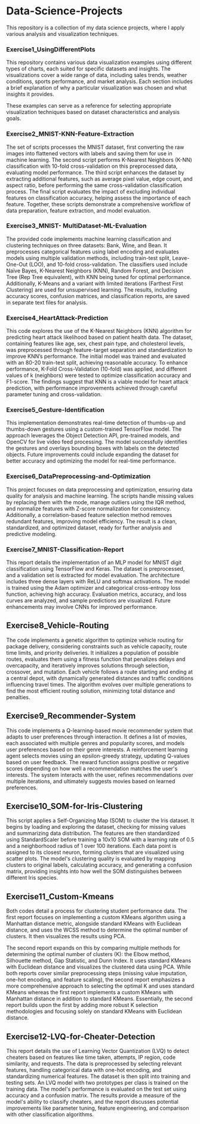 # Data-Science-Projects
This repository is a collection of my data science projects, where I apply various analysis and visualization techniques.

### Exercise1_UsingDifferentPlots
This repository contains various data visualization examples using different types of charts, each suited for specific datasets and insights. The visualizations cover a wide range of data, including sales trends, weather conditions, sports performance, and market analysis. Each section includes a brief explanation of why a particular visualization was chosen and what insights it provides.

These examples can serve as a reference for selecting appropriate visualization techniques based on dataset characteristics and analysis goals.


### Exercise2_MNIST-KNN-Feature-Extraction
The set of scripts processes the MNIST dataset, first converting the raw images into flattened vectors with labels and saving them for use in machine learning. The second script performs K-Nearest Neighbors (K-NN) classification with 10-fold cross-validation on this preprocessed data, evaluating model performance. The third script enhances the dataset by extracting additional features, such as average pixel value, edge count, and aspect ratio, before performing the same cross-validation classification process. The final script evaluates the impact of excluding individual features on classification accuracy, helping assess the importance of each feature. Together, these scripts demonstrate a comprehensive workflow of data preparation, feature extraction, and model evaluation.


### Exercise3_MNIST- MultiDataset-ML-Evaluation
The provided code implements machine learning classification and clustering techniques on three datasets: Bank, Wine, and Bean. It preprocesses categorical features using label encoding and evaluates models using multiple validation methods, including train-test split, Leave-One-Out (LOO), and 10-fold cross-validation. The classifiers used include Naïve Bayes, K-Nearest Neighbors (KNN), Random Forest, and Decision Tree (Rep Tree equivalent), with KNN being tuned for optimal performance. Additionally, K-Means and a variant with limited iterations (Farthest First Clustering) are used for unsupervised learning. The results, including accuracy scores, confusion matrices, and classification reports, are saved in separate text files for analysis.


### Exercise4_HeartAttack-Prediction
This code explores the use of the K-Nearest Neighbors (KNN) algorithm for predicting heart attack likelihood based on patient health data. The dataset, containing features like age, sex, chest pain type, and cholesterol levels, was preprocessed through feature-target separation and standardization to improve KNN’s performance. The initial model was trained and evaluated with an 80-20 train-test split, achieving reasonable accuracy. To enhance performance, K-Fold Cross-Validation (10-fold) was applied, and different values of k (neighbors) were tested to optimize classification accuracy and F1-score. The findings suggest that KNN is a viable model for heart attack prediction, with performance improvements achieved through careful parameter tuning and cross-validation.


### Exercise5_Gesture-Identification
This implementation demonstrates real-time detection of thumbs-up and thumbs-down gestures using a custom-trained TensorFlow model. The approach leverages the Object Detection API, pre-trained models, and OpenCV for live video feed processing. The model successfully identifies the gestures and overlays bounding boxes with labels on the detected objects. Future improvements could include expanding the dataset for better accuracy and optimizing the model for real-time performance.


### Exercise6_DataPreprocessing-and-Optimization
This project focuses on data preprocessing and optimization, ensuring data quality for analysis and machine learning. The scripts handle missing values by replacing them with the mode, manage outliers using the IQR method, and normalize features with Z-score normalization for consistency. Additionally, a correlation-based feature selection method removes redundant features, improving model efficiency. The result is a clean, standardized, and optimized dataset, ready for further analysis and predictive modeling.


### Exercise7_MNIST-Classification-Report
This report details the implementation of an MLP model for MNIST digit classification using TensorFlow and Keras. The dataset is preprocessed, and a validation set is extracted for model evaluation. The architecture includes three dense layers with ReLU and softmax activations. The model is trained using the Adam optimizer and categorical cross-entropy loss function, achieving high accuracy. Evaluation metrics, accuracy, and loss curves are analyzed, and sample predictions are visualized. Future enhancements may involve CNNs for improved performance.


## Exercise8_Vehicle-Routing
The code implements a genetic algorithm to optimize vehicle routing for package delivery, considering constraints such as vehicle capacity, route time limits, and priority deliveries. It initializes a population of possible routes, evaluates them using a fitness function that penalizes delays and overcapacity, and iteratively improves solutions through selection, crossover, and mutation. Each vehicle follows a route starting and ending at a central depot, with dynamically generated distances and traffic conditions influencing travel times. The algorithm evolves over multiple generations to find the most efficient routing solution, minimizing total distance and penalties.


## Exercise9_Recommender-System
This code implements a Q-learning-based movie recommender system that adapts to user preferences through interaction. It defines a list of movies, each associated with multiple genres and popularity scores, and models user preferences based on their genre interests. A reinforcement learning agent selects movies using an epsilon-greedy strategy, updating Q-values based on user feedback. The reward function assigns positive or negative scores depending on how well a recommendation matches the user's interests. The system interacts with the user, refines recommendations over multiple iterations, and ultimately suggests movies based on learned preferences.


## Exercise10_SOM-for-Iris-Clustering
This script applies a Self-Organizing Map (SOM) to cluster the Iris dataset. It begins by loading and exploring the dataset, checking for missing values and summarizing data distribution. The features are then standardized using StandardScaler before training a 10x10 SOM with a learning rate of 0.5 and a neighborhood radius of 1 over 100 iterations. Each data point is assigned to its closest neuron, forming clusters that are visualized using scatter plots. The model's clustering quality is evaluated by mapping clusters to original labels, calculating accuracy, and generating a confusion matrix, providing insights into how well the SOM distinguishes between different Iris species.


## Exercise11_Custom-Kmeans
Both codes detail a process for clustering student performance data.  The first report focuses on implementing a custom KMeans algorithm using a Manhattan distance metric, alongside standard KMeans with Euclidean distance, and uses the WCSS method to determine the optimal number of clusters.  It then visualizes the results using PCA.

The second report expands on this by comparing multiple methods for determining the optimal number of clusters (K): the Elbow method, Silhouette method, Gap Statistic, and Dunn Index. It uses standard KMeans with Euclidean distance and visualizes the clustered data using PCA.  While both reports cover similar preprocessing steps (missing value imputation, one-hot encoding, and feature scaling), the second report emphasizes a more comprehensive approach to selecting the optimal K and uses standard KMeans whereas the first report implements a custom KMeans with Manhattan distance in addition to standard KMeans.  Essentially, the second report builds upon the first by adding more robust K selection methodologies and focusing solely on standard KMeans with Euclidean distance.


## Exercise12-LVQ-for-Cheater-Detection
This report details the use of Learning Vector Quantization (LVQ) to detect cheaters based on features like time taken, attempts, IP region, code similarity, and requests.  The data is preprocessed by selecting relevant features, handling categorical data with one-hot encoding, and standardizing numerical features.  The dataset is then split into training and testing sets.  An LVQ model with two prototypes per class is trained on the training data.  The model's performance is evaluated on the test set using accuracy and a confusion matrix.  The results provide a measure of the model's ability to classify cheaters, and the report discusses potential improvements like parameter tuning, feature engineering, and comparison with other classification algorithms.